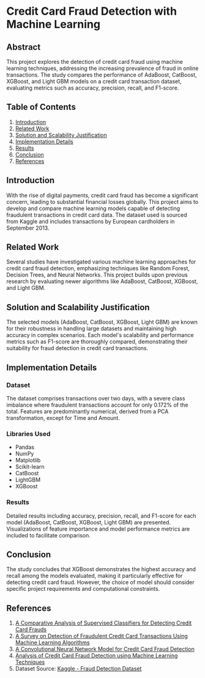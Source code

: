 # Credit Card Fraud Detection with Machine Learning

## Abstract
This project explores the detection of credit card fraud using machine learning techniques, addressing the increasing prevalence of fraud in online transactions. The study compares the performance of AdaBoost, CatBoost, XGBoost, and Light GBM models on a credit card transaction dataset, evaluating metrics such as accuracy, precision, recall, and F1-score.

## Table of Contents
1. [Introduction](#introduction)
2. [Related Work](#related-work)
3. [Solution and Scalability Justification](#solution-and-scalability-justification)
4. [Implementation Details](#implementation-details)
5. [Results](#results)
6. [Conclusion](#conclusion)
7. [References](#references)

## Introduction
With the rise of digital payments, credit card fraud has become a significant concern, leading to substantial financial losses globally. This project aims to develop and compare machine learning models capable of detecting fraudulent transactions in credit card data. The dataset used is sourced from Kaggle and includes transactions by European cardholders in September 2013.

## Related Work
Several studies have investigated various machine learning approaches for credit card fraud detection, emphasizing techniques like Random Forest, Decision Trees, and Neural Networks. This project builds upon previous research by evaluating newer algorithms like AdaBoost, CatBoost, XGBoost, and Light GBM.

## Solution and Scalability Justification
The selected models (AdaBoost, CatBoost, XGBoost, Light GBM) are known for their robustness in handling large datasets and maintaining high accuracy in complex scenarios. Each model's scalability and performance metrics such as F1-score are thoroughly compared, demonstrating their suitability for fraud detection in credit card transactions.

## Implementation Details
### Dataset
The dataset comprises transactions over two days, with a severe class imbalance where fraudulent transactions account for only 0.172% of the total. Features are predominantly numerical, derived from a PCA transformation, except for Time and Amount.

### Libraries Used
- Pandas
- NumPy
- Matplotlib
- Scikit-learn
- CatBoost
- LightGBM
- XGBoost

### Results
Detailed results including accuracy, precision, recall, and F1-score for each model (AdaBoost, CatBoost, XGBoost, Light GBM) are presented. Visualizations of feature importance and model performance metrics are included to facilitate comparison.

## Conclusion
The study concludes that XGBoost demonstrates the highest accuracy and recall among the models evaluated, making it particularly effective for detecting credit card fraud. However, the choice of model should consider specific project requirements and computational constraints.

## References
1. [A Comparative Analysis of Supervised Classifiers for Detecting Credit Card Frauds](#)
2. [A Survey on Detection of Fraudulent Credit Card Transactions Using Machine Learning Algorithms](#)
3. [A Convolutional Neural Network Model for Credit Card Fraud Detection](#)
4. [Analysis of Credit Card Fraud Detection using Machine Learning Techniques](#)
5. Dataset Source: [Kaggle - Fraud Detection Dataset](https://www.kaggle.com/datasets/kartik2112/fraud-detection?select=fraudTrain.csv)

